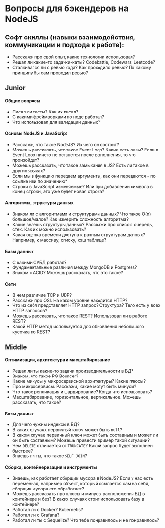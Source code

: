 # Вопросы для бэкендеров на NodeJS

## Софт скиллы (навыки взаимодействия, коммуникации и подхода к работе):
* Расскажи про свой опыт, какие технологии использовал?
* Решал ли какие-то задачки-каты? Codebattle, Codewars, Leetcode?
* Сталкивался ли с ревью кода? Как проходило ревью? По какому принципу бы сам проводил ревью?

## Junior

#### Общие вопросы
* Писал ли тесты? Как их писал?
* С какими фреймворками по ноде работал?
* Что использовал для валидации данных?

#### Основы NodeJS и JavaScript
* Расскажи, что такое NodeJS? Из чего он состоит?
* Можешь рассказать, что такое Event Loop? Какие есть фазы? Если в Event Loop ничего не останется после выполнения, то что произойдет?
* Можешь рассказать, что такое замыкания в JS? Есть ли такое в других языках?
* Если мы в функцию передаем аргументы, как они передаются - по ссылке или по значению?
* Строки в JavaScript изменяемые? Или при добавлении символа в конец строки, это уже будет новая строка?

#### Алгоритмы, структуры данных
* Знаком ли с алгоритмами и структурами данных? Что такое O(n) большое/малое? Как измерить сложность алгоритма?
* Какие знаешь структуры данных? Расскажи про список, очередь, стек. Как их можно использовать?
* Какая оценка времени доступа к разным структурам данных? Например, к массиву, списку, хэш таблице?

#### Базы данных
* С какими СУБД работал?
* Фундаментальные различия между MongoDB и Postgress?
* Знаком с ACID? Можешь рассказать, что это такое?

#### Сети
* В чем различие TCP и UDP?
* Расскажи про OSI. На каком уровне находится HTTP?
* Что из себя представляет HTTP запрос? Структура? Тело есть у всех HTTP запросов?
* Можешь рассказать, что такое REST? Использовал ли в работе REST?
* Какой HTTP метод используется для обновления небольшого кусочка по REST?

## Middle

#### Оптимизация, архитектура и масштабирование
* Решал ли ты какие-то задачи производительности в БД?
* Знаком, что такое PG Bouncer?
* Какие минусы у микросервисной архитектуры? Какие плюсы?
* Про микросервисы. Расскажи, какие могут быть минусы?
* Что такое репликация и шардирование? Когда что использовать?
* Масштабирование, горизонтальное, вертикальное. Можешь рассказать, что такое?

#### Базы данных
* Для чего нужны индексы в БД?
* В каких случаях первичный ключ может быть `null`?
* В каком случае первичный ключ может быть составным и может ли он быть составным? Можешь привести пример такой ситуации?
* Чем `DELETE` отличается от `TRUNCATE`? Какой запрос будет выполнен быстрее?
* Знаешь ли ты, что такое `SELF JOIN`?

#### Сборка, контейнеризация и инструменты
* Знаешь, как работает сборщик мусора в NodeJS? Если у нас есть переменная, например объект, который ссылается сам на себя, сборщик мусора его обработает?
* Можешь рассказать про плюсы и минусы расположения БД в контейнере и без? В каких случаях стоит использовать базу в контейнере?
* Работал ли с Docker? Kubernetis?
* Работал ли с Grafana?
* Работал ли ты с Sequelize? Что тебе понравилось и не понравилось?
